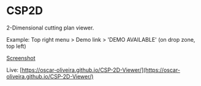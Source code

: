 # CSP2D

2-Dimensional cutting plan viewer.

Example:
Top right menu > Demo link > 'DEMO AVAILABLE' (on drop zone, top left)

[Screenshot](https://github.com/Oscar-Oliveira/CSP2D/blob/master/images/CSP2D.jpg)

Live: [https://oscar-oliveira.github.io/CSP-2D-Viewer/](https://oscar-oliveira.github.io/CSP-2D-Viewer/)
